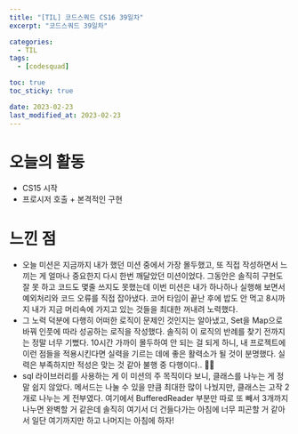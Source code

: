 ```yaml
---
title: "[TIL] 코드스쿼드 CS16 39일차"
excerpt: "코드스쿼드 39일차"

categories:
  - TIL
tags:
  - [codesquad]

toc: true
toc_sticky: true

date: 2023-02-23
last_modified_at: 2023-02-23
---
```


# 오늘의 활동
- CS15 시작
- 프로시저 호출 + 본격적인 구현

# 느낀 점
- 오늘 미션은 지금까지 내가 했던 미션 중에서 가장 몰두했고, 또 직접 작성하면서 느끼는 게 얼마나 중요한지 다시 한번 깨달았던 미션이었다. 그동안은 솔직히 구현도 잘 못 하고 코드도 몇줄 쓰지도 못했는데 이번 미션은 내가 하나하나 실행해 보면서 예외처리와 코드 오류를 직접 잡아냈다. 코어 타임이 끝난 후에 밥도 안 먹고 8시까지 내가 지금 머리속에 가지고 있는 것들을 최대한 꺼내려 노력했다.
- 그 노력 덕분에 다행히 어떠한 로직이 문제인 것인지는 알아냈고, Set을 Map으로 바꿔 인풋에 따라 성공하는 로직을 작성했다. 솔직히 이 로직의 반례를 찾기 전까지는 정말 너무 기뻤다. 10시간 가까이 몰두하여 안 되는 걸 되게 하니, 내 프로젝트에 이런 점들을 적용시킨다면 실력을 기르는 데에 좋은 활력소가 될 것이 분명했다. 실력은 부족하지만 적성은 맞는 것 같아 불행 중 다행이다.. 🙆🏻
- sql 라이브러리를 사용하는 게 이 미션의 주 목직이다 보니, 클래스를 나누는 게 정말 쉽지 않았다. 메서드는 나눌 수 있을 만큼 최대한 많이 나눴지만, 클래스는 고작 2개로 나누는 게 전부였다. 여기에서 BufferedReader 부분만 따로 또 빼서 3개까지 나누면 완벽할 거 같은데 솔직히 여기서 더 건들다가는 아침에 너무 피곤할 거 같아서 일단 여기까지만 하고 나머지는 아침에 하자!